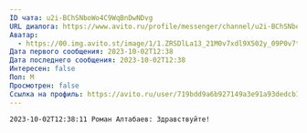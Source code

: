 ```yaml
---
ID чата: u2i-BChSNboWo4C9WqBnDwNDvg
URL диалога: https://www.avito.ru/profile/messenger/channel/u2i-BChSNboWo4C9WqBnDwNDvg
Аватар:
  - https://00.img.avito.st/image/1/1.ZRSDlLa13_21M0v7xdl9X502y_09P0v7tTPL_w.IVJCjjhdZM75wlUgMVmzbmg-xFbgxhp9_MMGX-UNvFY.jpeg
Дата первого сообщения: 2023-10-02T12:38
Дата последнего сообщения: 2023-10-02T12:38
Интересен: false
Пол: М
Просмотрен: false
Ссылка на профиль: https://avito.ru/user/719bdd9a6b927149a3e91a93dedcb129/profile?id=3230258510&iid=3230258510&src=messenger&page_from=from_item_messenger
---
```

```Plain
2023-10-02T12:38:11 Роман Алтабаев: Здравствуйте!
```